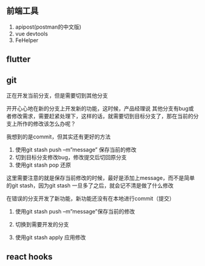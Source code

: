 ## 前端工具

1. apipost(postman的中文版)
2. vue devtools
3. FeHelper

## flutter

## git

正在开发当前分支，但是需要切到其他分支

开开心心地在新的分支上开发新的功能，这时候，产品经理说 其他分支有bug或者修改需求，需要赶紧处理下，这样的话，就需要切到目标分支了，那在当前的分支上所作的修改该怎么办呢？

我想到的是commit，但其实还有更好的方法

1. 使用git stash push –m”message” 保存当前的修改
2. 切到目标分支修改bug，修改提交后切回原分支
3. 使用git stash pop 还原

这里需要注意的就是保存当前修改的时候，最好是添加上message，而不是简单的git stash，因为git stash 一旦多了之后，就会记不清是做了什么修改

在错误的分支开发了新功能，新功能还没有在本地进行commit（提交）

1. 使用git stash push –m”message”保存当前的修改

2. 切换到需要开发的分支

3. 使用git stash apply 应用修改

## react hooks
